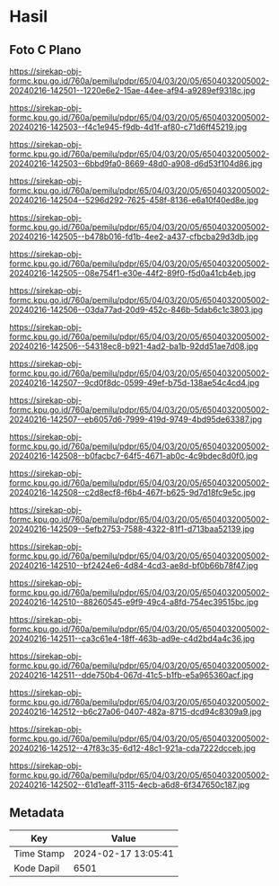 # Hasil

## Foto C Plano

https://sirekap-obj-formc.kpu.go.id/760a/pemilu/pdpr/65/04/03/20/05/6504032005002-20240216-142501--1220e6e2-15ae-44ee-af94-a9289ef9318c.jpg

https://sirekap-obj-formc.kpu.go.id/760a/pemilu/pdpr/65/04/03/20/05/6504032005002-20240216-142503--f4c1e945-f9db-4d1f-af80-c71d6ff45219.jpg

https://sirekap-obj-formc.kpu.go.id/760a/pemilu/pdpr/65/04/03/20/05/6504032005002-20240216-142503--6bbd9fa0-8669-48d0-a908-d6d53f104d86.jpg

https://sirekap-obj-formc.kpu.go.id/760a/pemilu/pdpr/65/04/03/20/05/6504032005002-20240216-142504--5296d292-7625-458f-8136-e6a10f40ed8e.jpg

https://sirekap-obj-formc.kpu.go.id/760a/pemilu/pdpr/65/04/03/20/05/6504032005002-20240216-142505--b478b016-fd1b-4ee2-a437-cfbcba29d3db.jpg

https://sirekap-obj-formc.kpu.go.id/760a/pemilu/pdpr/65/04/03/20/05/6504032005002-20240216-142505--08e754f1-e30e-44f2-89f0-f5d0a41cb4eb.jpg

https://sirekap-obj-formc.kpu.go.id/760a/pemilu/pdpr/65/04/03/20/05/6504032005002-20240216-142506--03da77ad-20d9-452c-846b-5dab6c1c3803.jpg

https://sirekap-obj-formc.kpu.go.id/760a/pemilu/pdpr/65/04/03/20/05/6504032005002-20240216-142506--54318ec8-b921-4ad2-ba1b-92dd51ae7d08.jpg

https://sirekap-obj-formc.kpu.go.id/760a/pemilu/pdpr/65/04/03/20/05/6504032005002-20240216-142507--9cd0f8dc-0599-49ef-b75d-138ae54c4cd4.jpg

https://sirekap-obj-formc.kpu.go.id/760a/pemilu/pdpr/65/04/03/20/05/6504032005002-20240216-142507--eb6057d6-7999-419d-9749-4bd95de63387.jpg

https://sirekap-obj-formc.kpu.go.id/760a/pemilu/pdpr/65/04/03/20/05/6504032005002-20240216-142508--b0facbc7-64f5-4671-ab0c-4c9bdec8d0f0.jpg

https://sirekap-obj-formc.kpu.go.id/760a/pemilu/pdpr/65/04/03/20/05/6504032005002-20240216-142508--c2d8ecf8-f6b4-467f-b625-9d7d18fc9e5c.jpg

https://sirekap-obj-formc.kpu.go.id/760a/pemilu/pdpr/65/04/03/20/05/6504032005002-20240216-142509--5efb2753-7588-4322-81f1-d713baa52139.jpg

https://sirekap-obj-formc.kpu.go.id/760a/pemilu/pdpr/65/04/03/20/05/6504032005002-20240216-142510--bf2424e6-4d84-4cd3-ae8d-bf0b66b78f47.jpg

https://sirekap-obj-formc.kpu.go.id/760a/pemilu/pdpr/65/04/03/20/05/6504032005002-20240216-142510--88260545-e9f9-49c4-a8fd-754ec39515bc.jpg

https://sirekap-obj-formc.kpu.go.id/760a/pemilu/pdpr/65/04/03/20/05/6504032005002-20240216-142511--ca3c61e4-18ff-463b-ad9e-c4d2bd4a4c36.jpg

https://sirekap-obj-formc.kpu.go.id/760a/pemilu/pdpr/65/04/03/20/05/6504032005002-20240216-142511--dde750b4-067d-41c5-b1fb-e5a965360acf.jpg

https://sirekap-obj-formc.kpu.go.id/760a/pemilu/pdpr/65/04/03/20/05/6504032005002-20240216-142512--b6c27a06-0407-482a-8715-dcd94c8309a9.jpg

https://sirekap-obj-formc.kpu.go.id/760a/pemilu/pdpr/65/04/03/20/05/6504032005002-20240216-142512--47f83c35-6d12-48c1-921a-cda7222dcceb.jpg

https://sirekap-obj-formc.kpu.go.id/760a/pemilu/pdpr/65/04/03/20/05/6504032005002-20240216-142502--61d1eaff-3115-4ecb-a6d8-6f347650c187.jpg


## Metadata

| Key        | Value               |
| ---------- | ------------------- |
| Time Stamp | 2024-02-17 13:05:41 |
| Kode Dapil | 6501                |



